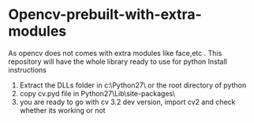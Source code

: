 # Opencv-prebuilt-with-extra-modules
As opencv does not comes with extra modules like face,etc . This repository will have the whole library ready to use for python 
Install instructions
1) Extract the DLLs folder in c:\Python27\ or the root directory of python
2) copy cv.pyd file in Python27\Lib\site-packages\
3) you are ready to go with cv 3.2 dev version, import cv2 and check whether its working or not
